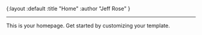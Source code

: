 {:layout :default
 :title "Home"
 :author "Jeff Rose"
}

---

This is your homepage.  Get started by customizing your template.

